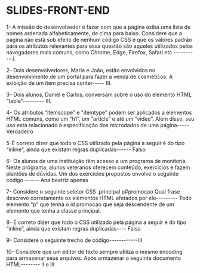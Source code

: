 # SLIDES-FRONT-END

1- A missão do desenvolvedor é fazer com que a página exiba uma lista de nomes ordenada alfabeticamente, de cima para baixo. Considere que a página não está sob efeito de nenhum código CSS e que os valores padrão para os atributos relevantes para essa questão são aqueles utilizados pelos navegadores mais comuns, como Chrome, Edge, Firefox, Safari etc ----------  I.

2- Dois desenvolvedores, Maria e João,  estão envolvidos no desenvolvimento de um portal para fazer a venda de cosméticos. A exibição de um item precisa conter----- III.


3- Dois alunos, Daniel e Carlos, conversam sobre o uso do elemento HTML “table”--------- III.

4- Os atributos “itemscope” e "itemtype” podem ser aplicados a elementos HTML comuns, como um “h1”, um “article” e até um “video”. Além disso, seu uso está relacionado à especificação dos microdados de uma página----- Verdadeiro

5-É correto dizer que todo o CSS utilizado pela página a seguir é do tipo “inline”, ainda que existam regras duplicadas------ Falso

6- Os alunos de uma instituição têm acesso a um programa de monitoria. Neste programa, alunos veteranos oferecem conteúdo, exercícios e fazem plantões de dúvidas. Um dos exercícios propostos envolve o seguinte código ------ Ana beatriz apenas

7- Considere o seguinte seletor CSS .principal p#promocao
Qual frase descreve corretamente os elementos HTML afetados por ele--------- Todo elemento “p” que tenha o id promocao que seja descendente de um elemento que tenha a classe principal.

8- É correto dizer que todo o CSS utilizado pela página a seguir é do tipo “inline”, ainda que existam regras duplicadas---- Falso

9- Considere o seguinte trecho de código------------III

10- Considere que um editor de texto sempre utiliza o mesmo encoding para armazenar seus arquivos. Após armazenar o seguinte documento HTML-------- II e III

